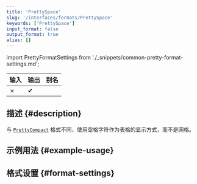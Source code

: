 ```yaml
---
title: 'PrettySpace'
slug: '/interfaces/formats/PrettySpace'
keywords: ['PrettySpace']
input_format: false
output_format: true
alias: []
---
```


import PrettyFormatSettings from './_snippets/common-pretty-format-settings.md';

| 输入  | 输出   | 别名  |
|-------|--------|-------|
| ✗     | ✔      |       |

## 描述 {#description}

与 [`PrettyCompact`](./PrettyCompact.md) 格式不同，使用空格字符作为表格的显示方式，而不是网格。

## 示例用法 {#example-usage}

## 格式设置 {#format-settings}

<PrettyFormatSettings/>
